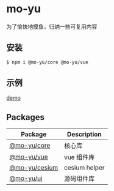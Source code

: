 # mo-yu

为了愉快地摸鱼，归纳一些可复用内容

## 安装

```bash
$ npm i @mo-yu/core @mo-yu/vue
```

## 示例

[demo](http://117.72.94.210:8000)

## Packages

| Package                                              | Description   |
| ---------------------------------------------------- | ------------- |
| [@mo-yu/core](./packages/core/markdown/index.md)     | 核心库        |
| [@mo-yu/vue](./packages/vue/markdown/index.md)       | vue 组件库    |
| [@mo-yu/cesium](./packages/cesium/markdown/index.md) | cesium helper |
| [@mo-yu/ui](./packages/ui/README.md)                 | 源码组件库    |
